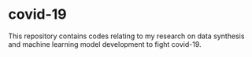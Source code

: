 # covid-19
This repository contains codes relating to my research on data synthesis and machine learning model development to fight covid-19.
